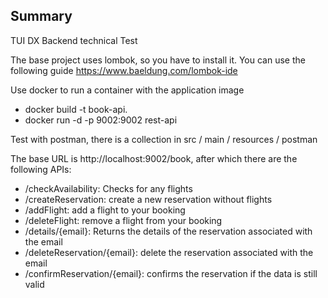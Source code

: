 ## Summary

TUI DX Backend technical Test

The base project uses lombok, so you have to install it. You can use the following guide https://www.baeldung.com/lombok-ide

Use docker to run a container with the application image
- docker build -t book-api.
- docker run -d -p 9002:9002 rest-api

Test with postman, there is a collection in src / main / resources / postman

The base URL is http://localhost:9002/book, after which there are the following APIs:
- /checkAvailability: Checks for any flights
- /createReservation: create a new reservation without flights
- /addFlight: add a flight to your booking
- /deleteFlight: remove a flight from your booking
- /details/{email}: Returns the details of the reservation associated with the email
- /deleteReservation/{email}: delete the reservation associated with the email
- /confirmReservation/{email}: confirms the reservation if the data is still valid